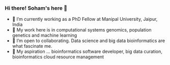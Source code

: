 ### Hi there! Soham's here 👋


- 🔭 I’m currently working as a PhD Fellow at Manipal University, Jaipur, India
- 🌱 My work here is in computational systems genomics, population genetics and machine learning
- 👯 I’m open to collaborating. Data science and big data bioinformatics are what fascinate me.   
- 💬 My aspiration ... bioinformatics software developer, big data curation, bioinformatics cloud resource management    


